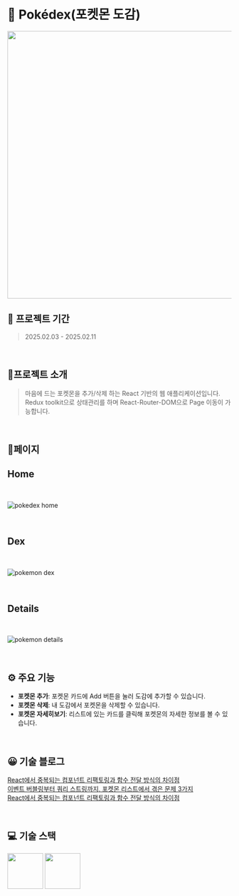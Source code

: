 # 📕 Pokédex(포켓몬 도감)
<img src="https://github.com/user-attachments/assets/78cfb905-3c11-42bf-96f4-1f2c612bfa9c" width="600px" />

<br>

## 📅 프로젝트 기간
> 2025.02.03 - 2025.02.11

<br>

## 📝프로젝트 소개
> 마음에 드는 포켓몬을 추가/삭제 하는 React 기반의 웹 애플리케이션입니다. <br> Redux toolkit으로 상태관리를 하며 React-Router-DOM으로 Page 이동이 가능합니다.

<br>

## 📜페이지
## Home
<br>

![pokedex home](https://github.com/user-attachments/assets/72775ec8-e74d-4de4-bdbe-d170fd4c0f7e)

<br>

## Dex
<br>

![pokemon dex](https://github.com/user-attachments/assets/784b67de-5591-4369-b417-c499f87e1e82)

<br>

## Details
<br>

![pokemon details](https://github.com/user-attachments/assets/98689ad7-0bbf-479b-8af8-845c8e001e25)

<br>

## ⚙ 주요 기능
- **포켓몬 추가**: 포켓몬 카드에 Add 버튼을 눌러 도감에 추가할 수 있습니다.
- **포켓몬 삭제**: 내 도감에서 포켓몬을 삭제할 수 있습니다.
- **포켓몬 자세히보기**: 리스트에 있는 카드를 클릭해 포켓몬의 자세한 정보를 볼 수 있습니다.

<br>

## 😀 기술 블로그
[React에서 중복되는 컴포넌트 리팩토링과 함수 전달 방식의 차이점](https://debnjin.tistory.com/88)
<br>
[이벤트 버블링부터 쿼리 스트링까지, 포켓몬 리스트에서 겪은 문제 3가지](https://debnjin.tistory.com/90)
<br>
[React에서 중복되는 컴포넌트 리팩토링과 함수 전달 방식의 차이점](https://debnjin.tistory.com/91)

<br>

## 💻 기술 스택
<img src="https://github.com/yewon-Noh/readme-template/blob/main/skills/JavaScript.png?raw=true" width="80"> <img src="https://github.com/yewon-Noh/readme-template/blob/main/skills/React.png?raw=true" width="80">
